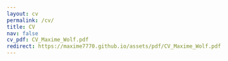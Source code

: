 ```yaml
---
layout: cv
permalink: /cv/
title: CV
nav: false
cv_pdf: CV_Maxime_Wolf.pdf
redirect: https://maxime7770.github.io/assets/pdf/CV_Maxime_Wolf.pdf
---
```

